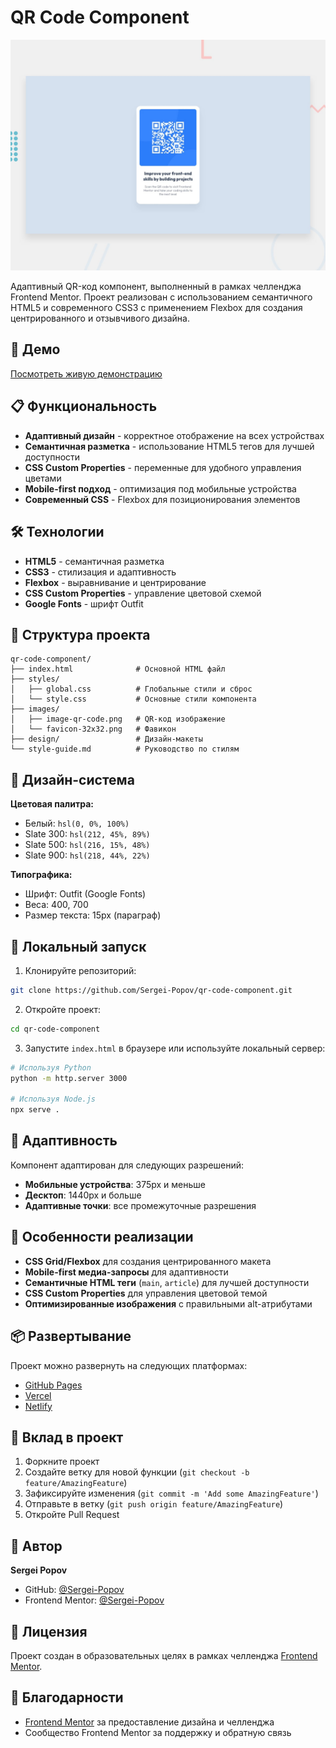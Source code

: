# QR Code Component

![QR Code Component Preview](./preview.jpg)

Адаптивный QR-код компонент, выполненный в рамках челленджа Frontend Mentor. Проект реализован с использованием семантичного HTML5 и современного CSS3 с применением Flexbox для создания центрированного и отзывчивого дизайна.

## 🚀 Демо

[Посмотреть живую демонстрацию]()

## 📋 Функциональность

- **Адаптивный дизайн** - корректное отображение на всех устройствах
- **Семантичная разметка** - использование HTML5 тегов для лучшей доступности
- **CSS Custom Properties** - переменные для удобного управления цветами
- **Mobile-first подход** - оптимизация под мобильные устройства
- **Современный CSS** - Flexbox для позиционирования элементов

## 🛠 Технологии

- **HTML5** - семантичная разметка
- **CSS3** - стилизация и адаптивность
- **Flexbox** - выравнивание и центрирование
- **CSS Custom Properties** - управление цветовой схемой
- **Google Fonts** - шрифт Outfit

## 📁 Структура проекта

```
qr-code-component/
├── index.html              # Основной HTML файл
├── styles/
│   ├── global.css          # Глобальные стили и сброс
│   └── style.css           # Основные стили компонента
├── images/
│   ├── image-qr-code.png   # QR-код изображение
│   └── favicon-32x32.png   # Фавикон
├── design/                 # Дизайн-макеты
└── style-guide.md          # Руководство по стилям

```

## 🎨 Дизайн-система

**Цветовая палитра:**
- Белый: `hsl(0, 0%, 100%)`
- Slate 300: `hsl(212, 45%, 89%)`
- Slate 500: `hsl(216, 15%, 48%)`
- Slate 900: `hsl(218, 44%, 22%)`

**Типографика:**
- Шрифт: Outfit (Google Fonts)
- Веса: 400, 700
- Размер текста: 15px (параграф)

## 🚀 Локальный запуск

1. Клонируйте репозиторий:
```bash
git clone https://github.com/Sergei-Popov/qr-code-component.git
```

2. Откройте проект:
```bash
cd qr-code-component
```

3. Запустите `index.html` в браузере или используйте локальный сервер:
```bash
# Используя Python
python -m http.server 3000

# Используя Node.js
npx serve .
```

## 📱 Адаптивность

Компонент адаптирован для следующих разрешений:
- **Мобильные устройства**: 375px и меньше
- **Десктоп**: 1440px и больше
- **Адаптивные точки**: все промежуточные разрешения

## 🔧 Особенности реализации

- **CSS Grid/Flexbox** для создания центрированного макета
- **Mobile-first медиа-запросы** для адаптивности
- **Семантичные HTML теги** (`main`, `article`) для лучшей доступности
- **CSS Custom Properties** для управления цветовой темой
- **Оптимизированные изображения** с правильными alt-атрибутами

## 📦 Развертывание

Проект можно развернуть на следующих платформах:

- [GitHub Pages](https://pages.github.com/)
- [Vercel](https://vercel.com/)
- [Netlify](https://www.netlify.com/)

## 🤝 Вклад в проект

1. Форкните проект
2. Создайте ветку для новой функции (`git checkout -b feature/AmazingFeature`)
3. Зафиксируйте изменения (`git commit -m 'Add some AmazingFeature'`)
4. Отправьте в ветку (`git push origin feature/AmazingFeature`)
5. Откройте Pull Request

## 📝 Автор

**Sergei Popov**
- GitHub: [@Sergei-Popov](https://github.com/Sergei-Popov)
- Frontend Mentor: [@Sergei-Popov](https://www.frontendmentor.io/profile/Sergei-Popov)

## 📝 Лицензия

Проект создан в образовательных целях в рамках челленджа [Frontend Mentor](https://www.frontendmentor.io).

## 🙏 Благодарности

- [Frontend Mentor](https://www.frontendmentor.io) за предоставление дизайна и челленджа
- Сообщество Frontend Mentor за поддержку и обратную связь
